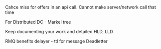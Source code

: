 
Cahce miss for offers in an api call. Cannot make server/network call that time

For Distributed DC - Markel tree



Keep documenting your work and detailed HLD, LLD

RMQ benefits
delayer - ttl for message
Deadletter
